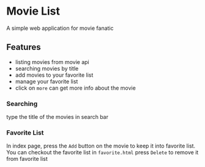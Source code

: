 # Movie List
A simple web application for movie fanatic

## Features
- listing movies from movie api
- searching movies by title
- add movies to your favorite list
- manage your favorite list
- click on `more` can get more info about the movie

### Searching
type the title of the movies in search bar
### Favorite List
In index page, press the `Add` button on the movie to keep it into favorite list.
You can checkout the favorite list in `favorite.html`
press `Delete` to remove it from favorite list